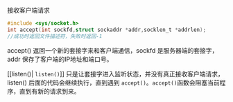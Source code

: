 接收客户端请求
```c
#include <sys/socket.h>
int accept(int sockfd,struct sockaddr *addr,socklen_t *addrlen);
//成功时返回文件描述符，失败时返回-1
```
accept() 返回一个新的套接字来和客户端通信，sockfd 是服务器端的套接字，addr 保存了客户端的IP地址和端口号。

[[listen()| `listen()`]] 只是让套接字进入监听状态，并没有真正接收客户端请求，listen() 后面的代码会继续执行，直到遇到 `accept()`。`accept()`函数会阻塞当前程序，直到有新的请求到来。
